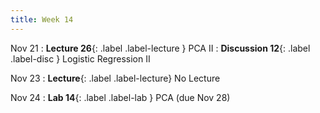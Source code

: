 ```yaml
---
title: Week 14
---
```


Nov 21
: **Lecture 26**{: .label .label-lecture } PCA II
: **Discussion 12**{: .label .label-disc } Logistic Regression II

Nov 23
: **Lecture**{: .label .label-lecture} No Lecture

Nov 24
: **Lab 14**{: .label .label-lab } PCA (due Nov 28)

